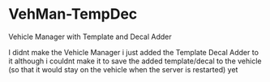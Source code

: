 VehMan-TempDec
==============

Vehicle Manager with Template and Decal Adder

I didnt make the Vehicle Manager i just added the Template Decal Adder to it although i couldnt make it to save the added template/decal to the vehicle (so that it would stay on the vehicle when the server is restarted) yet 
